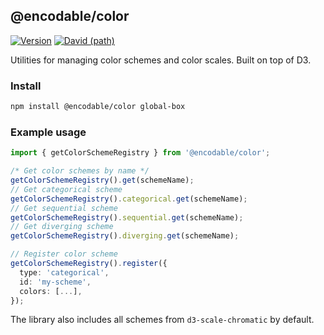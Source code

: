 ## @encodable/color

[![Version](https://img.shields.io/npm/v/@encodable/color.svg?style=flat)](https://img.shields.io/npm/v/@encodable/color.svg?style=flat)
[![David (path)](https://img.shields.io/david/apache-superset/encodable.svg?path=packages%2Fencodable-color&style=flat-square)](https://david-dm.org/apache-superset/encodable?path=packages/encodable-color)

Utilities for managing color schemes and color scales.
Built on top of D3.

### Install

```sh
npm install @encodable/color global-box
```

### Example usage

```ts
import { getColorSchemeRegistry } from '@encodable/color';

/* Get color schemes by name */
getColorSchemeRegistry().get(schemeName);
// Get categorical scheme
getColorSchemeRegistry().categorical.get(schemeName);
// Get sequential scheme
getColorSchemeRegistry().sequential.get(schemeName);
// Get diverging scheme
getColorSchemeRegistry().diverging.get(schemeName);

// Register color scheme
getColorSchemeRegistry().register({
  type: 'categorical',
  id: 'my-scheme',
  colors: [...],
});
```

The library also includes all schemes from `d3-scale-chromatic` by default.

